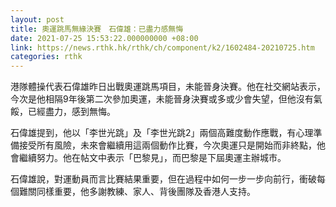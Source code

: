 ```yaml
---
layout: post
title: 奧運跳馬無緣決賽　石偉雄：已盡力感無悔
date: 2021-07-25 15:53:22.000000000 +08:00
link: https://news.rthk.hk/rthk/ch/component/k2/1602484-20210725.htm
categories: rthk
---
```


港隊體操代表石偉雄昨日出戰奧運跳馬項目，未能晉身決賽。他在社交網站表示，今次是他相隔9年後第二次參加奧運，未能晉身決賽或多或少會失望，但他沒有氣餒，已經盡力，感到無悔。

石偉雄提到，他以「李世光跳」及「李世光跳2」兩個高難度動作應戰，有心理準備接受所有風險，未來會繼續用這兩個動作比賽，今次奧運只是開始而非終點，他會繼續努力。他在帖文中表示「巴黎見」，而巴黎是下屆奧運主辦城市。

石偉雄說，對運動員而言比賽結果重要，但在過程中如何一步一步向前行，衝破每個難關同樣重要，他多謝教練、家人、背後團隊及香港人支持。
